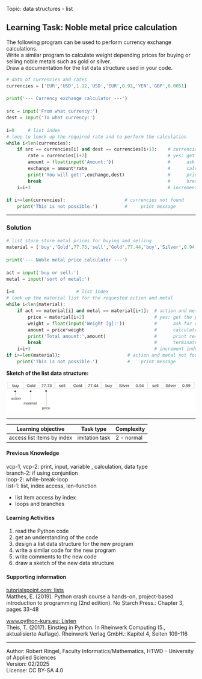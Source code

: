 Topic: data structures - list

## Learning Task: Noble metal price calculation

The following program can be used to perform currency exchange calculations.  
Write a similar program to calculate weight depending prices for buying or selling noble metals such as gold or silver.  
Draw a documentation for the list data structure used in your code.

``` python
# data of currencies and rates
currencies = ['EUR','USD',1.12,'USD','EUR',0.91,'YEN','GBP',0.0051]

print('--- Currency exchange calculator ---')

src = input('From what currency:')
dest = input('To what currency:')

i=0     # list index
# loop to loock up the required rate and to perform the calculation
while i<len(currencies):
	if src == currencies[i] and dest == currencies[i+1]:    # currencies found?
		rate = currencies[i+2]                              # yes: get rate
		amount = float(input('Amount:'))                    #      ask for amount
		exchange = amount*rate                              #      calc. exchange
		print('You will get:',exchange,dest)                #      print result
		break                                               #      break loop
	i=i+3                                                   # increment index

if i>=len(currencies):                      # currencies not found
	print('This is not possible.')          #     print message
```

---------------------------------------

### Solution

``` python
# list store store metal prices for buying and selling
material = ['buy','Gold',77.73,'sell','Gold',77.44,'buy','Silver',0.94, 'sell','Silver',0.89]

print('--- Noble metal price calculator ---')

act = input('buy or sell:')
metal = input('sort of metal:')

i=0                       # list index
# look up the material list for the requested action and metal
while i<len(material):
	if act == material[i] and metal == material[i+1]:  # action and metal found?
		price = material[i+2]                          # yes: get the price
		weight = float(input('Weight [g]:'))           #      ask for weight
		amount = price*weight                          #      calculate amount
		print('Total amount:',amount)                  #      print result
		break                                          #      terminate loop
	i=i+3                                              # increment index
if i>=len(material):                         # action and metal not found
	print('This is not possible.')           #    print message
```

**Sketch of the list data structure:**

![](NobleMetalPrices.png)

---------------------------------------

| **Learning objective**                         | **Task type**   | **Complexity** |
| ---------------------------------------------- | --------------- | -------------- |
| access list items by index                     | imitation task  | 2 - normal     |  

#### Previous Knowledge

vcp-1, vcp-2: print, input, variable , calculation, data type  
branch-2: if using conjuntion  
loop-2: while-break-loop  
list-1: list, index access, len-function  

- list item access by index
- loops and branches
  
#### Learning Activities

1) read the Python code
2) get an understanding of the code
3) design a list data structure for the new program
4) write a similar code for the new program
5) write comments to the new code
6) draw a sketch of the new data structure

#### Supporting information

[tutorialspoint.com: lists](https://www.tutorialspoint.com/python/python_lists.htm)  
Matthes, E. (2019). Python crash course a hands-on, project-based introduction to programming (2nd edition). No Starch Press.: Chapter 3, pages 33-48  

[www.python-kurs.eu: Listen](https://www.python-kurs.eu/python3_listen.php)  
Theis, T. (2017). Einstieg in Python. In Rheinwerk Computing (5., aktualisierte Auflage). Rheinwerk Verlag GmbH.: Kapitel 4, Seiten 109-116

---------------------------------------

Author: Robert Ringel, Faculty Informatics/Mathematics, HTWD – University of Applied Sciences  
Version: 02/2025  
License: CC BY-SA 4.0
